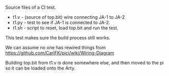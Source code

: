 Source files of a CI test.

* t1.v - (source of top.bit) wire connecting JA-1 to JA-2
* t1.py - test to see if JA-1 is connected to JA-2.
* t1.sh - script to reset, load top.bit and run the test.

This test makes sure the build process still works.

We can assume no one has rewired things from https://github.com/CarlFK/pici/wiki/Wiring-Diagram

Building top.bit from t1.v is done somewhere else, and then moved to the pi so it can be loaded onto the Arty.


